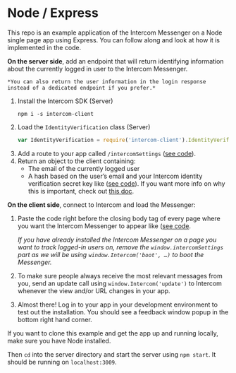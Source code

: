 # Node / Express

This repo is an example application of the Intercom Messenger on a Node single page app using Express. You can follow along and look at how it is implemented in the code.

**On the server side**, add an endpoint that will return identifying information about the currently logged in user to the Intercom Messenger.

    *You can also return the user information in the login response instead of a dedicated endpoint if you prefer.*

1. Install the Intercom SDK (Server)
    ```
    npm i -s intercom-client
    ```
1. Load the `IdentityVerification` class (Server)
    ```js
    var IdentityVerification = require('intercom-client').IdentityVerification;
    ```
1. Add a route to your app called `/intercomSettings` ([see code](https://github.com/intercom/intercom-install-examples/blob/b61c0e4d1f3dd27a0bee3ee5688902355e48e348/node-express-single-page-app/app.js#L22)).
1. Return an object to the client containing:
   - The email of the currently logged user
   - A hash based on the user’s email and your Intercom identity verification secret key like ([see code](https://github.com/intercom/intercom-install-examples/blob/b61c0e4d1f3dd27a0bee3ee5688902355e48e348/node-express-single-page-app/app.js#L23)). If you want more info on why this is important, check out [this doc](https://docs.intercom.com/configure-intercom-for-your-product-or-site/staying-secure/enable-identity-verification-on-your-web-product).

**On the client side**, connect to Intercom and load the Messenger:
1. Paste the code right before the closing body tag of every page where you want the Intercom Messenger to appear like ([see code](https://github.com/intercom/intercom-install-examples/blob/b61c0e4d1f3dd27a0bee3ee5688902355e48e348/node-express-single-page-app/public/index.html#L19).

    *If you have already installed the Intercom Messenger on a page you want to track logged-in users on, remove the `window.intercomSettings` part as we will be using `window.Intercom('boot', …)` to boot the Messenger.*

1. To make sure people always receive the most relevant messages from you, send an update call using `window.Intercom('update')` to Intercom whenever the view and/or URL changes in your app.
1. Almost there! Log in to your app in your development environment to test out the installation. You should see a feedback window popup in the bottom right hand corner.

If you want to clone this example and get the app up and running locally, make sure you have Node installed.

Then `cd` into the server directory and start the server using `npm start`. It should be running on `localhost:3009`.
